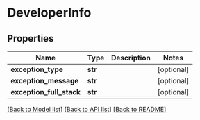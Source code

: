 # DeveloperInfo

## Properties
Name | Type | Description | Notes
------------ | ------------- | ------------- | -------------
**exception_type** | **str** |  | [optional] 
**exception_message** | **str** |  | [optional] 
**exception_full_stack** | **str** |  | [optional] 

[[Back to Model list]](../README.md#documentation-for-models) [[Back to API list]](../README.md#documentation-for-api-endpoints) [[Back to README]](../README.md)


